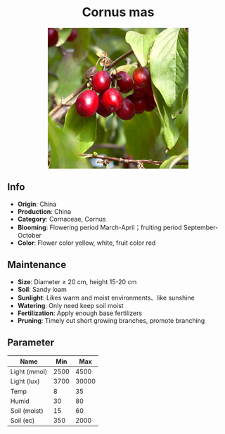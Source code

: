 <h1 align='center'>Cornus mas</h1>
<p align="center">
    <img 
        align='center'
        width='320'
        src="../images/cornus mas.png" 
        alt='Cornus mas' />
</p>

## Info

 - **Origin**: China
 - **Production**: China
 - **Category**: Cornaceae, Cornus
 - **Blooming**: Flowering period March-April；fruiting period September-October
 - **Color**: Flower color yellow, white, fruit color red

## Maintenance

 - **Size**: Diameter ≥ 20 cm, height 15-20 cm
 - **Soil**: Sandy loam
 - **Sunlight**: Likes warm and moist environments、like sunshine
 - **Watering**: Only need keep soil moist
 - **Fertilization**: Apply enough base fertilizers
 - **Pruning**: Timely cut short growing branches, promote branching

## Parameter

| Name         | Min  | Max   |
|--------------|------|-------|
| Light (mmol) | 2500 | 4500  |
| Light (lux)  | 3700 | 30000 |
| Temp         | 8    | 35    |
| Humid        | 30   | 80    |
| Soil (moist) | 15   | 60    |
| Soil (ec)    | 350  | 2000  |